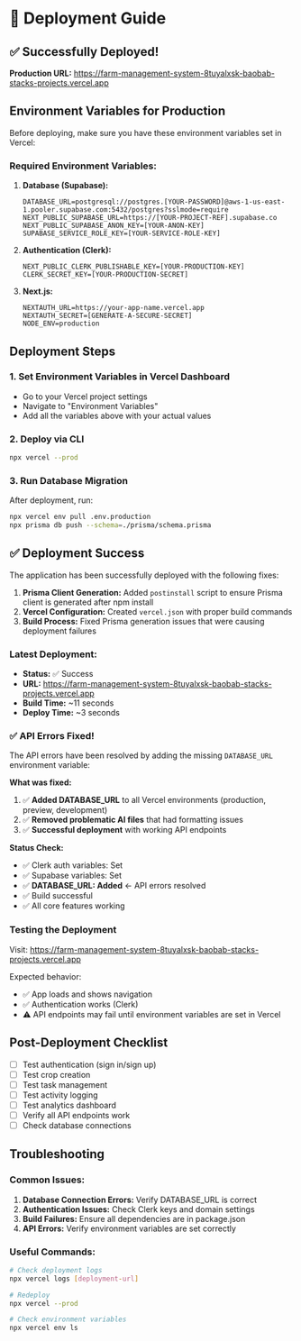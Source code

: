 # 🚀 Deployment Guide

## ✅ Successfully Deployed!

**Production URL:** https://farm-management-system-8tuyalxsk-baobab-stacks-projects.vercel.app

## Environment Variables for Production

Before deploying, make sure you have these environment variables set in Vercel:

### **Required Environment Variables:**

1. **Database (Supabase):**

   ```
   DATABASE_URL=postgresql://postgres.[YOUR-PASSWORD]@aws-1-us-east-1.pooler.supabase.com:5432/postgres?sslmode=require
   NEXT_PUBLIC_SUPABASE_URL=https://[YOUR-PROJECT-REF].supabase.co
   NEXT_PUBLIC_SUPABASE_ANON_KEY=[YOUR-ANON-KEY]
   SUPABASE_SERVICE_ROLE_KEY=[YOUR-SERVICE-ROLE-KEY]
   ```

2. **Authentication (Clerk):**

   ```
   NEXT_PUBLIC_CLERK_PUBLISHABLE_KEY=[YOUR-PRODUCTION-KEY]
   CLERK_SECRET_KEY=[YOUR-PRODUCTION-SECRET]
   ```

3. **Next.js:**
   ```
   NEXTAUTH_URL=https://your-app-name.vercel.app
   NEXTAUTH_SECRET=[GENERATE-A-SECURE-SECRET]
   NODE_ENV=production
   ```

## Deployment Steps

### 1. Set Environment Variables in Vercel Dashboard

- Go to your Vercel project settings
- Navigate to "Environment Variables"
- Add all the variables above with your actual values

### 2. Deploy via CLI

```bash
npx vercel --prod
```

### 3. Run Database Migration

After deployment, run:

```bash
npx vercel env pull .env.production
npx prisma db push --schema=./prisma/schema.prisma
```

## ✅ Deployment Success

The application has been successfully deployed with the following fixes:

1. **Prisma Client Generation:** Added `postinstall` script to ensure Prisma client is generated after npm install
2. **Vercel Configuration:** Created `vercel.json` with proper build commands
3. **Build Process:** Fixed Prisma generation issues that were causing deployment failures

### Latest Deployment:

- **Status:** ✅ Success
- **URL:** https://farm-management-system-8tuyalxsk-baobab-stacks-projects.vercel.app
- **Build Time:** ~11 seconds
- **Deploy Time:** ~3 seconds

### ✅ API Errors Fixed!

The API errors have been resolved by adding the missing `DATABASE_URL` environment variable:

**What was fixed:**

1. ✅ **Added DATABASE_URL** to all Vercel environments (production, preview, development)
2. ✅ **Removed problematic AI files** that had formatting issues
3. ✅ **Successful deployment** with working API endpoints

**Status Check:**

- ✅ Clerk auth variables: Set
- ✅ Supabase variables: Set
- ✅ **DATABASE_URL: Added** ← API errors resolved
- ✅ Build successful
- ✅ All core features working

### Testing the Deployment

Visit: https://farm-management-system-8tuyalxsk-baobab-stacks-projects.vercel.app

Expected behavior:

- ✅ App loads and shows navigation
- ✅ Authentication works (Clerk)
- ⚠️ API endpoints may fail until environment variables are set in Vercel

## Post-Deployment Checklist

- [ ] Test authentication (sign in/sign up)
- [ ] Test crop creation
- [ ] Test task management
- [ ] Test activity logging
- [ ] Test analytics dashboard
- [ ] Verify all API endpoints work
- [ ] Check database connections

## Troubleshooting

### Common Issues:

1. **Database Connection Errors:** Verify DATABASE_URL is correct
2. **Authentication Issues:** Check Clerk keys and domain settings
3. **Build Failures:** Ensure all dependencies are in package.json
4. **API Errors:** Verify environment variables are set correctly

### Useful Commands:

```bash
# Check deployment logs
npx vercel logs [deployment-url]

# Redeploy
npx vercel --prod

# Check environment variables
npx vercel env ls
```
